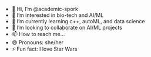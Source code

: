 - 👋 Hi, I’m @academic-spork
- 👀 I’m interested in bio-tech and AI/ML
- 🌱 I’m currently learning c++, autoML, and data science
- 💞️ I’m looking to collaborate on AI/ML projects
- 📫 How to reach me...
- 😄 Pronouns: she/her
- ⚡ Fun fact: I love Star Wars

<!---
academic-spork/academic-spork is a ✨ special ✨ repository because its `README.md` (this file) appears on your GitHub profile.
You can click the Preview link to take a look at your changes.
--->
